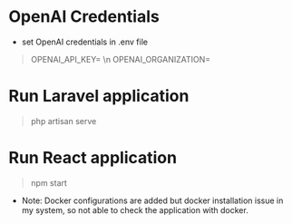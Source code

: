 # OpenAI Credentials
- set OpenAI credentials in .env file

> OPENAI_API_KEY= \n OPENAI_ORGANIZATION=

# Run Laravel application

> php artisan serve

# Run React application

> npm start

- Note: Docker configurations are added but docker installation issue in my system, so not able to check the application with docker.